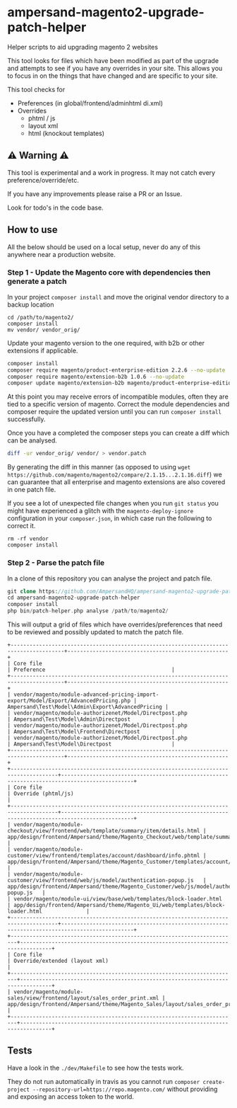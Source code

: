 # ampersand-magento2-upgrade-patch-helper

Helper scripts to aid upgrading magento 2 websites

This tool looks for files which have been modified as part of the upgrade and attempts to see if you have any overrides in your site. This allows you to focus in on the things that have changed and are specific to your site.

This tool checks for 
- Preferences (in global/frontend/adminhtml di.xml)
- Overrides 
  - phtml / js
  - layout xml
  - html (knockout templates)

## ⚠️ Warning ⚠️

This tool is experimental and a work in progress. It may not catch every preference/override/etc.

If you have any improvements please raise a PR or an Issue.

Look for todo's in the code base.

## How to use

All the below should be used on a local setup, never do any of this anywhere near a production website.

### Step 1 - Update the Magento core with dependencies then generate a patch

In your project `composer install` and move the original vendor directory to a backup location

```
cd /path/to/magento2/
composer install
mv vendor/ vendor_orig/
```

Update your magento version to the one required, with b2b or other extensions if applicable.

```bash
composer install
composer require magento/product-enterprise-edition 2.2.6 --no-update
composer require magento/extension-b2b 1.0.6 --no-update
composer update magento/extension-b2b magento/product-enterprise-edition --with-dependencies
```

At this point you may receive errors of incompatible modules, often they are tied to a specific version of magento. Correct the module dependencies and composer require the updated version until you can run `composer install` successfully.

Once you have a completed the composer steps you can create a diff which can be analysed.

```bash
diff -ur vendor_orig/ vendor/ > vendor.patch
```

By generating the diff in this manner (as opposed to using `wget https://github.com/magento/magento2/compare/2.1.15...2.1.16.diff`) we can guarantee that all enterprise and magento extensions are also covered in one patch file.

If you see a lot of unexpected file changes when you run `git status` you might have experienced a glitch with the `magento-deploy-ignore` configuration in your `composer.json`, in which case run the following to correct it.

```
rm -rf vendor
composer install
```

### Step 2 - Parse the patch file

In a clone of this repository you can analyse the project and patch file.


```php
git clone https://github.com/AmpersandHQ/ampersand-magento2-upgrade-patch-helper
cd ampersand-magento2-upgrade-patch-helper
composer install
php bin/patch-helper.php analyse /path/to/magento2/
```

This will output a grid of files which have overrides/preferences that need to be reviewed and possibly updated to match the patch file.

```
+---------------------------------------------------------------------------------------+---------------------------------------------------+
| Core file                                                                             | Preference                                        |
+---------------------------------------------------------------------------------------+---------------------------------------------------+
| vendor/magento/module-advanced-pricing-import-export/Model/Export/AdvancedPricing.php | Ampersand\Test\Model\Admin\Export\AdvancedPricing |
| vendor/magento/module-authorizenet/Model/Directpost.php                               | Ampersand\Test\Model\Admin\Directpost             |
| vendor/magento/module-authorizenet/Model/Directpost.php                               | Ampersand\Test\Model\Frontend\Directpost          |
| vendor/magento/module-authorizenet/Model/Directpost.php                               | Ampersand\Test\Model\Directpost                   |
+---------------------------------------------------------------------------------------+---------------------------------------------------+
+-------------------------------------------------------------------------------------+---------------------------------------------------------------------------------------------+
| Core file                                                                           | Override (phtml/js)                                                                         |
+-------------------------------------------------------------------------------------+---------------------------------------------------------------------------------------------+
| vendor/magento/module-checkout/view/frontend/web/template/summary/item/details.html | app/design/frontend/Ampersand/theme/Magento_Checkout/web/template/summary/item/details.html |
| vendor/magento/module-customer/view/frontend/templates/account/dashboard/info.phtml | app/design/frontend/Ampersand/theme/Magento_Customer/templates/account/dashboard/info.phtml |
| vendor/magento/module-customer/view/frontend/web/js/model/authentication-popup.js   | app/design/frontend/Ampersand/theme/Magento_Customer/web/js/model/authentication-popup.js   |
| vendor/magento/module-ui/view/base/web/templates/block-loader.html                  | app/design/frontend/Ampersand/theme/Magento_Ui/web/templates/block-loader.html              |
+-------------------------------------------------------------------------------------+---------------------------------------------------------------------------------------------+
+------------------------------------------------------------------------+--------------------------------------------------------------------------------+
| Core file                                                              | Override/extended (layout xml)                                                 |
+------------------------------------------------------------------------+--------------------------------------------------------------------------------+
| vendor/magento/module-sales/view/frontend/layout/sales_order_print.xml | app/design/frontend/Ampersand/theme/Magento_Sales/layout/sales_order_print.xml |
+------------------------------------------------------------------------+--------------------------------------------------------------------------------+
```


## Tests

Have a look in the `./dev/Makefile` to see how the tests work.

They do not run automatically in travis as you cannot run `composer create-project --repository-url=https://repo.magento.com/` without providing and exposing an access token to the world.
